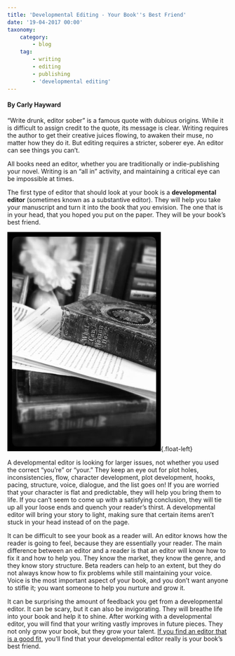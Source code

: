 ```yaml
---
title: 'Developmental Editing - Your Book''s Best Friend'
date: '19-04-2017 00:00'
taxonomy:
    category:
        - blog
    tag:
        - writing
        - editing
        - publishing
        - 'developmental editing'
---
```


#### By Carly Hayward

“Write drunk, editor sober” is a famous quote with dubious origins. While it is difficult to assign credit to the quote, its message is clear. Writing requires the author to get their creative juices flowing, to awaken their muse, no matter how they do it. But editing requires a stricter, soberer eye. An editor can see things you can’t. 

All books need an editor, whether you are traditionally or indie-publishing your novel. Writing is an “all in” activity, and maintaining a critical eye can be impossible at times. 

The first type of editor that should look at your book is a **developmental editor** (sometimes known as a substantive editor). They will help you take your manuscript and turn it into the book that _you_ envision. The one that is in your head, that you hoped you put on the paper. They will be your book’s best friend.

![](Book_Light_Editorial_manuscript.jpg){.float-left}

A developmental editor is looking for larger issues, not whether you used the correct “you’re” or “your.” They keep an eye out for plot holes, inconsistencies, flow, character development, plot development, hooks, pacing, structure, voice, dialogue, and the list goes on! If you are worried that your character is flat and predictable, they will help you bring them to life. If you can’t seem to come up with a satisfying conclusion, they will tie up all your loose ends and quench your reader’s thirst. A developmental editor will bring your story to light, making sure that certain items aren’t stuck in your head instead of on the page.

It can be difficult to see your book as a reader will. An editor knows how the reader is going to feel, because they are essentially your reader. The main difference between an editor and a reader is that an editor will know how to fix it and how to help you. They know the market, they know the genre, and they know story structure. Beta readers can help to an extent, but they do not always know how to fix problems while still maintaining your voice. Voice is the most important aspect of your book, and you don’t want anyone to stifle it; you want someone to help you nurture and grow it. 

It can be surprising the amount of feedback you get from a developmental editor. It can be scary, but it can also be invigorating. They will breathe life into your book and help it to shine. After working with a developmental editor, you will find that your writing vastly improves in future pieces. They not only grow your book, but they grow your talent. [If you find an editor that is a good fit](/blog/how-to-find-the-right-editor-for-you), you’ll find that your developmental editor really is your book’s best friend. 
 


